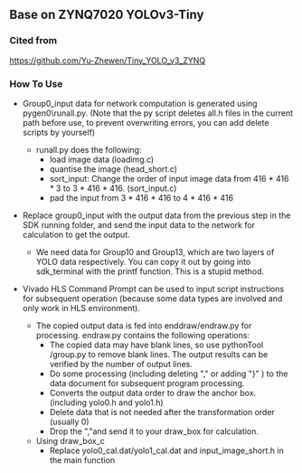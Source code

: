 ## Base on ZYNQ7020 YOLOv3-Tiny 
### Cited from
https://github.com/Yu-Zhewen/Tiny_YOLO_v3_ZYNQ
### How To Use
- Group0_input data for network computation is generated using pygen0\runall.py. (Note that the py script deletes all.h files in the current path before use, to prevent overwriting errors, you can add delete scripts by yourself)
  - runall.py does the following:
    - load image data (loadimg.c)
    - quantise the image (head_short.c)
    - sort_input: Change the order of input image data from 416 * 416 * 3 to 3 * 416 * 416. (sort_input.c)
    - pad the input from 3 * 416 * 416 to 4 * 416 * 416

- Replace group0_input with the output data from the previous step in the SDK running folder, and send the input data to the network for calculation to get the output.
  - We need data for Group10 and Group13, which are two layers of YOLO data respectively. You can copy it out by going into sdk_terminal with the printf function. This is a stupid method.
- Vivado HLS Command Prompt can be used to input script instructions for subsequent operation (because some data types are involved and only work in HLS environment).
  - The copied output data is fed into enddraw/endraw.py for processing. endraw.py contains the following operations:
    - The copied data may have blank lines, so use pythonTool /group.py to remove blank lines. The output results can be verified by the number of output lines.
    - Do some processing (including deleting "," or adding "}" ) to the data document for subsequent program processing.
    - Converts the output data order to draw the anchor box. (including yolo0.h and yolo1.h)
    - Delete data that is not needed after the transformation order (usually 0)
    - Drop the ","and send it to your draw_box for calculation.
  - Using draw_box_c
    - Replace yolo0_cal.dat/yolo1_cal.dat and input_image_short.h in the main function
